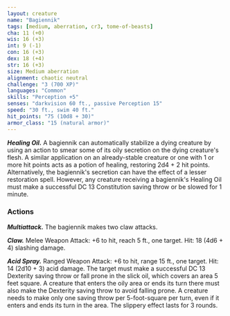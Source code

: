```yaml
---
layout: creature
name: "Bagiennik"
tags: [medium, aberration, cr3, tome-of-beasts]
cha: 11 (+0)
wis: 16 (+3)
int: 9 (-1)
con: 16 (+3)
dex: 18 (+4)
str: 16 (+3)
size: Medium aberration
alignment: chaotic neutral
challenge: "3 (700 XP)"
languages: "Common"
skills: "Perception +5"
senses: "darkvision 60 ft., passive Perception 15"
speed: "30 ft., swim 40 ft."
hit_points: "75 (10d8 + 30)"
armor_class: "15 (natural armor)"
---
```


***Healing Oil.*** A bagiennik can automatically stabilize a dying creature by using an action to smear some of its oily secretion on the dying creature's flesh. A similar application on an already-stable creature or one with 1 or more hit points acts as a potion of healing, restoring 2d4 + 2 hit points. Alternatively, the bagiennik's secretion can have the effect of a lesser restoration spell. However, any creature receiving a bagiennik's Healing Oil must make a successful DC 13 Constitution saving throw or be slowed for 1 minute.

### Actions

***Multiattack.*** The bagiennik makes two claw attacks.

***Claw.*** Melee Weapon Attack: +6 to hit, reach 5 ft., one target. Hit: 18 (4d6 + 4) slashing damage.

***Acid Spray.*** Ranged Weapon Attack: +6 to hit, range 15 ft., one target. Hit: 14 (2d10 + 3) acid damage. The target must make a successful DC 13 Dexterity saving throw or fall prone in the slick oil, which covers an area 5 feet square. A creature that enters the oily area or ends its turn there must also make the Dexterity saving throw to avoid falling prone. A creature needs to make only one saving throw per 5-foot-square per turn, even if it enters and ends its turn in the area. The slippery effect lasts for 3 rounds.

